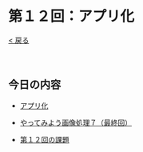 # 第１２回：アプリ化

[< 戻る](../)

　

## 今日の内容

- [アプリ化](app/)

- [やってみよう画像処理７（最終回）](try7/)

- [第１２回の課題](kadai/)



